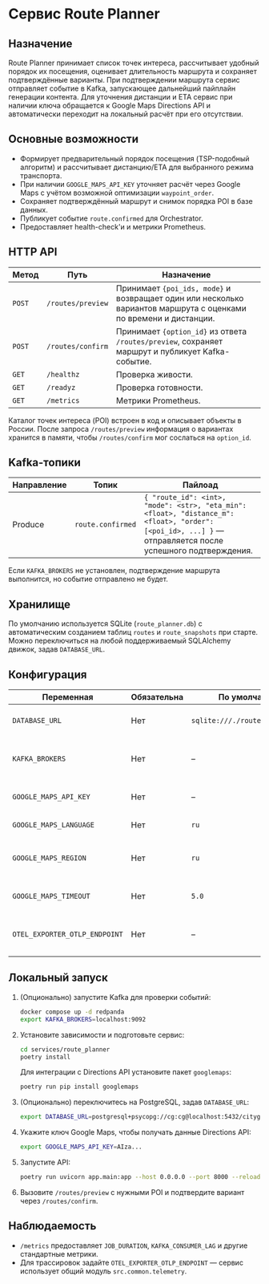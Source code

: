 # Сервис Route Planner

## Назначение
Route Planner принимает список точек интереса, рассчитывает удобный порядок их
посещения, оценивает длительность маршрута и сохраняет подтверждённые варианты.
При подтверждении маршрута сервис отправляет событие в Kafka, запускающее
дальнейший пайплайн генерации контента. Для уточнения дистанции и ETA сервис
при наличии ключа обращается к Google Maps Directions API и автоматически
переходит на локальный расчёт при его отсутствии.

## Основные возможности
- Формирует предварительный порядок посещения (TSP-подобный алгоритм) и
  рассчитывает дистанцию/ETA для выбранного режима транспорта.
- При наличии `GOOGLE_MAPS_API_KEY` уточняет расчёт через Google Maps с учётом
  возможной оптимизации `waypoint_order`.
- Сохраняет подтверждённый маршрут и снимок порядка POI в базе данных.
- Публикует событие `route.confirmed` для Orchestrator.
- Предоставляет health-check'и и метрики Prometheus.

## HTTP API
| Метод | Путь | Назначение |
| --- | --- | --- |
| `POST` | `/routes/preview` | Принимает `{poi_ids, mode}` и возвращает один или несколько вариантов маршрута с оценками по времени и дистанции. |
| `POST` | `/routes/confirm` | Принимает `{option_id}` из ответа `/routes/preview`, сохраняет маршрут и публикует Kafka-событие. |
| `GET` | `/healthz` | Проверка живости. |
| `GET` | `/readyz` | Проверка готовности. |
| `GET` | `/metrics` | Метрики Prometheus. |

Каталог точек интереса (POI) встроен в код и описывает объекты в России. После
запроса `/routes/preview` информация о вариантах хранится в памяти, чтобы
`/routes/confirm` мог сослаться на `option_id`.

## Kafka-топики
| Направление | Топик | Пайлоад |
| --- | --- | --- |
| Produce | `route.confirmed` | `{ "route_id": <int>, "mode": <str>, "eta_min": <float>, "distance_m": <float>, "order": [<poi_id>, ...] }` — отправляется после успешного подтверждения. |

Если `KAFKA_BROKERS` не установлен, подтверждение маршрута выполнится, но событие
отправлено не будет.

## Хранилище
По умолчанию используется SQLite (`route_planner.db`) с автоматическим
созданием таблиц `routes` и `route_snapshots` при старте. Можно переключиться на
любой поддерживаемый SQLAlchemy движок, задав `DATABASE_URL`.

## Конфигурация
| Переменная | Обязательна | По умолчанию | Описание |
| --- | --- | --- | --- |
| `DATABASE_URL` | Нет | `sqlite:///./route_planner.db` | URL базы данных SQLAlchemy. |
| `KAFKA_BROKERS` | Нет | – | Брокеры Kafka/Redpanda для публикации `route.confirmed`. |
| `GOOGLE_MAPS_API_KEY` | Нет | – | Ключ Google Maps Directions API. |
| `GOOGLE_MAPS_LANGUAGE` | Нет | `ru` | Язык ответов Google Maps. |
| `GOOGLE_MAPS_REGION` | Нет | `ru` | Регион, помогающий уточнить маршруты. |
| `GOOGLE_MAPS_TIMEOUT` | Нет | `5.0` | Тайм-аут HTTP-запросов к Google Maps. |
| `OTEL_EXPORTER_OTLP_ENDPOINT` | Нет | – | Глобальный OTLP-эндпоинт для трассировок. |

## Локальный запуск
1. (Опционально) запустите Kafka для проверки событий:
   ```bash
   docker compose up -d redpanda
   export KAFKA_BROKERS=localhost:9092
   ```
2. Установите зависимости и подготовьте сервис:
   ```bash
   cd services/route_planner
   poetry install
   ```
   Для интеграции с Directions API установите пакет `googlemaps`:
   ```bash
   poetry run pip install googlemaps
   ```
3. (Опционально) переключитесь на PostgreSQL, задав `DATABASE_URL`:
   ```bash
   export DATABASE_URL=postgresql+psycopg://cg:cg@localhost:5432/cityguide
   ```
4. Укажите ключ Google Maps, чтобы получать данные Directions API:
   ```bash
   export GOOGLE_MAPS_API_KEY=AIza...
   ```
5. Запустите API:
   ```bash
   poetry run uvicorn app.main:app --host 0.0.0.0 --port 8000 --reload
   ```
6. Вызовите `/routes/preview` с нужными POI и подтвердите вариант через
   `/routes/confirm`.

## Наблюдаемость
- `/metrics` предоставляет `JOB_DURATION`, `KAFKA_CONSUMER_LAG` и другие
  стандартные метрики.
- Для трассировок задайте `OTEL_EXPORTER_OTLP_ENDPOINT` — сервис использует
  общий модуль `src.common.telemetry`.
